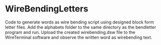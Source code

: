 # WireBendingLetters
Code to generate words as wire bending script using designed block form letter files. 
Add the alphabets folder to the same directory as the bendletter program and run. 
Upload the created wirebending.dsw file to the WireTerminal software and observe the written word as wirebending text. 
